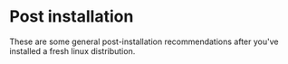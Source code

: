 # Post installation

These are some general post-installation recommendations after you've installed a fresh linux distribution.